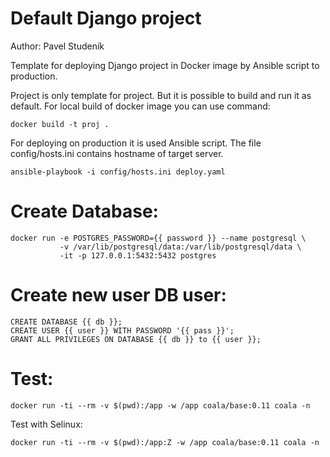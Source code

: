 # Default Django project

Author: Pavel Studeník

Template for deploying Django project in Docker image by Ansible script to production.

Project is only template for project. But it is possible to build and run it as default.
For local build of docker image you can use command:

```
docker build -t proj .
```

For deploying on production it is used Ansible script. The file config/hosts.ini 
contains hostname of target server.

```
ansible-playbook -i config/hosts.ini deploy.yaml
```

# Create Database:

```
docker run -e POSTGRES_PASSWORD={{ password }} --name postgresql \
           -v /var/lib/postgresql/data:/var/lib/postgresql/data \
           -it -p 127.0.0.1:5432:5432 postgres
```

# Create new user DB user:

```
CREATE DATABASE {{ db }};
CREATE USER {{ user }} WITH PASSWORD '{{ pass }}';
GRANT ALL PRIVILEGES ON DATABASE {{ db }} to {{ user }};
```

# Test:

```
docker run -ti --rm -v $(pwd):/app -w /app coala/base:0.11 coala -n
```

Test with Selinux:

```
docker run -ti --rm -v $(pwd):/app:Z -w /app coala/base:0.11 coala -n
```

